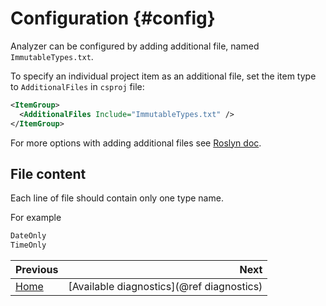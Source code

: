 # Configuration {#config}

Analyzer can be configured by adding additional file, named `ImmutableTypes.txt`.

To specify an individual project item as an additional file, set the item type to `AdditionalFiles` in `csproj` file:

```xml
<ItemGroup>
  <AdditionalFiles Include="ImmutableTypes.txt" />
</ItemGroup>
```

For more options with adding additional files see [Roslyn doc](https://github.com/dotnet/roslyn/blob/main/docs/analyzers/Using%20Additional%20Files.md).

## File content

Each line of file should contain only one type name.

For example

```txt
DateOnly
TimeOnly
```

<div class="section_buttons">

| Previous                      |                                     Next |
|:------------------------------|-----------------------------------------:|
| [Home](../../README.md)    | [Available diagnostics](@ref diagnostics) |

</div>